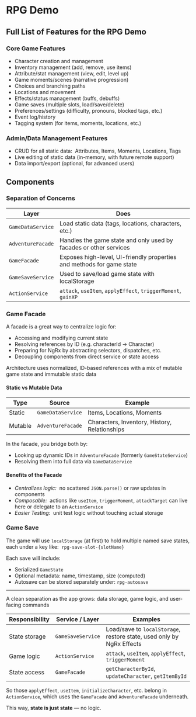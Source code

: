 # RPG Demo

## Full List of Features for the RPG Demo

### Core Game Features

- Character creation and management
- Inventory management (add, remove, use items)
- Attribute/stat management (view, edit, level up)
- Game moments/scenes (narrative progression)
- Choices and branching paths
- Locations and movement
- Effects/status management (buffs, debuffs)
- Game saves (multiple slots, load/save/delete)
- Preferences/settings (difficulty, pronouns, blocked tags, etc.)
- Event log/history
- Tagging system (for items, moments, locations, etc.)

### Admin/Data Management Features

- CRUD for all static data:&nbsp; Attributes, Items, Moments, Locations, Tags
- Live editing of static data (in-memory, with future remote support)
- Data import/export (optional, for advanced users)

## Components

### Separation of Concerns

| Layer             | Does                                                                  |
| ----------------- | --------------------------------------------------------------------- |
| `GameDataService` | Load static data (tags, locations, characters, etc.)                  |
| `AdventureFacade` | Handles the game state and only used by facades or other services     |
| `GameFacade`      | Exposes high-level, UI-friendly properties and methods for game state |
| `GameSaveService` | Used to save/load game state with localStorage                        |
| `ActionService`   | `attack`, `useItem`, `applyEffect`, `triggerMoment`, `gainXP`         |

### Game Facade

A facade is a great way to centralize logic for:

- Accessing and modifying current state
- Resolving references by ID (e.g. characterId → Character)
- Preparing for NgRx by abstracting selectors, dispatches, etc.
- Decoupling components from direct service or state access

Architecture uses normalized, ID-based references with a mix of mutable game state and immutable static data

#### Static vs Mutable Data

| Type    | Source            | Example                                       |
| ------- | ----------------- | --------------------------------------------- |
| Static  | `GameDataService` | Items, Locations, Moments                     |
| Mutable | `AdventureFacade` | Characters, Inventory, History, Relationships |

In the facade, you bridge both by:

- Looking up dynamic IDs in `AdventureFacade` (formerly `GameStateService`)
- Resolving them into full data via `GameDataService`

#### Benefits of the Facade

- _Centralizes logic:_&nbsp; no scattered `JSON.parse()` or raw updates in components
- _Composable:_&nbsp; actions like `useItem`, `triggerMoment`, `attackTarget` can live here or delegate to an `ActionService`
- _Easier Testing:_&nbsp; unit test logic without touching actual storage

### Game Save

The game will use `localStorage` (at first) to hold multiple named save states, each under a key like:&nbsp; `rpg-save-slot-{slotName}`

Each save will include:

- Serialized `GameState`
- Optional metadata: name, timestamp, size (computed)
- Autosave can be stored separately under: `rpg-autosave`

---

A clean separation as the app grows: data storage, game logic, and user-facing commands

| Responsibility | Service / Layer   | Examples                                                              |
| -------------- | ----------------- | --------------------------------------------------------------------- |
| State storage  | `GameSaveService` | Load/save to `localStorage`, restore state, used only by NgRx Effects |
| Game logic     | `ActionService`   | `attack`, `useItem`, `applyEffect`, `triggerMoment`                   |
| State access   | `GameFacade`      | `getCharacterById`, `updateCharacter`, `getItemById`                  |

So those `applyEffect`, `useItem`, `initializeCharacter`, etc. belong in `ActionService`, which uses the `GameFacade` and `AdventureFacade` underneath.

This way, **state is just state** — no logic.
